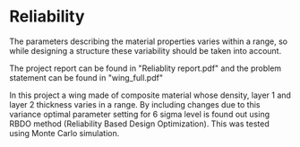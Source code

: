 # Reliability
The parameters describing the material properties varies within a range, so while designing a structure these variability should be taken into account.

The project report can be found in "Reliablity report.pdf" and the problem statement can be found in "wing_full.pdf"

In this project a wing made of composite material whose density, layer 1 and layer 2 thickness varies in a range. By including changes due to this variance optimal parameter setting for 6 sigma level is found out using RBDO method (Reliability Based Design Optimization). This was tested using Monte Carlo simulation.
